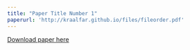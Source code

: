```yaml
---
title: "Paper Title Number 1"
paperurl: 'http://kraalfar.github.io/files/fileorder.pdf'
---
```


[Download paper here](http://kraalfar.github.io/files/fileorder.pdf)
